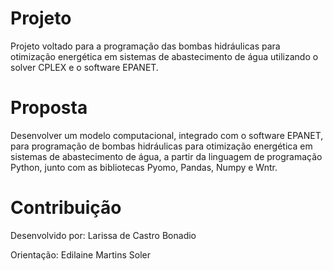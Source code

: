 # Projeto
Projeto voltado para a programação das bombas hidráulicas para otimização energética em sistemas de abastecimento de água utilizando o solver CPLEX e o software EPANET.

# Proposta
Desenvolver um modelo computacional, integrado com o software EPANET, para programação de bombas hidráulicas para otimização energética em sistemas de abastecimento de água, a partir da linguagem de programação Python, junto com as bibliotecas Pyomo, Pandas, Numpy e Wntr.

# Contribuição
Desenvolvido por: Larissa de Castro Bonadio

Orientação: Edilaine Martins Soler
